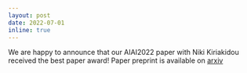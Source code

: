 ```yaml
---
layout: post
date: 2022-07-01
inline: true
---
```


We are happy to announce that our AIAI2022 paper with Niki Kiriakidou received the best paper award! Paper preprint is available on [arxiv](https://arxiv.org/abs/2205.11106)

